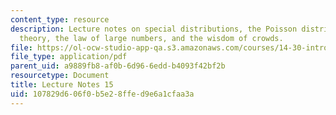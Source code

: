 ```yaml
---
content_type: resource
description: Lecture notes on special distributions, the Poisson distribution, asymptotic
  theory, the law of large numbers, and the wisdom of crowds.
file: https://ol-ocw-studio-app-qa.s3.amazonaws.com/courses/14-30-introduction-to-statistical-methods-in-economics-spring-2009/107829d606f0b5e28ffed9e6a1cfaa3a_MIT14_30s09_lec15.pdf
file_type: application/pdf
parent_uid: a9889fb8-af0b-6d96-6edd-b4093f42bf2b
resourcetype: Document
title: Lecture Notes 15
uid: 107829d6-06f0-b5e2-8ffe-d9e6a1cfaa3a
---
```

